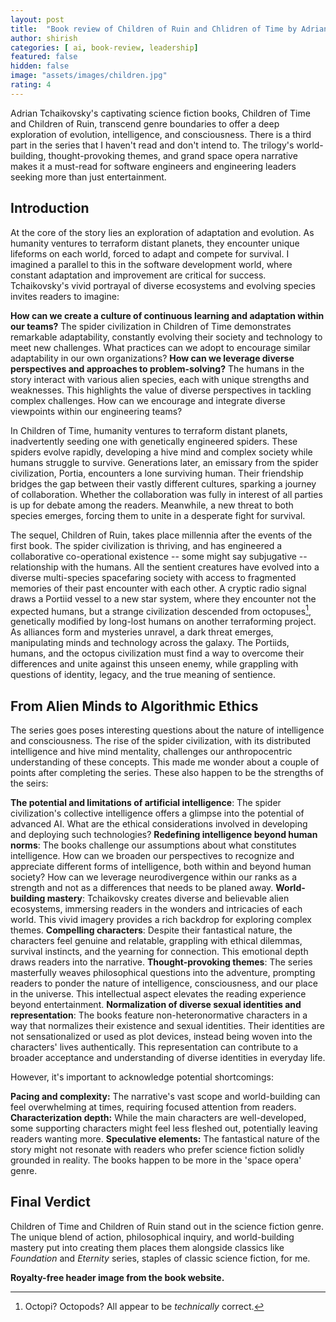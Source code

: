 ```yaml
---
layout: post
title:  "Book review of Children of Ruin and Chlidren of Time by Adrian Tchaikovsky"
author: shirish
categories: [ ai, book-review, leadership]
featured: false
hidden: false
image: "assets/images/children.jpg"
rating: 4
---
```


Adrian Tchaikovsky's captivating science fiction books, Children of Time and Children of Ruin, transcend genre boundaries to offer a deep exploration of evolution, intelligence, and consciousness. There is a third part in the series that I haven't read and don't intend to. The trilogy's  world-building, thought-provoking themes, and grand space opera narrative makes it a must-read for software engineers and engineering leaders seeking more than just entertainment.

## Introduction

At the core of the story lies an exploration of adaptation and evolution. As humanity ventures to terraform distant planets, they encounter unique lifeforms on each world, forced to adapt and compete for survival. I imagined a parallel to this in the software development world, where constant adaptation and improvement are critical for success. Tchaikovsky's vivid portrayal of diverse ecosystems and evolving species invites readers to imagine:

__How can we create a culture of continuous learning and adaptation within our teams?__ The spider civilization in Children of Time demonstrates remarkable adaptability, constantly evolving their society and technology to meet new challenges. What practices can we adopt to encourage similar adaptability in our own organizations?
__How can we leverage diverse perspectives and approaches to problem-solving?__ The humans in the story interact with various alien species, each with unique strengths and weaknesses. This highlights the value of diverse perspectives in tackling complex challenges. How can we encourage and integrate diverse viewpoints within our engineering teams?

In Children of Time, humanity ventures to terraform distant planets, inadvertently seeding one with genetically engineered spiders. These spiders evolve rapidly, developing a hive mind and complex society while humans struggle to survive. Generations later, an emissary from the spider civilization, Portia, encounters a lone surviving human. Their friendship bridges the gap between their vastly different cultures, sparking a journey of collaboration. Whether the collaboration was fully in interest of all parties is up for debate among the readers. Meanwhile, a new threat to both species emerges, forcing them to unite in a desperate fight for survival.

The sequel, Children of Ruin, takes place millennia after the events of the first book. The spider civilization is thriving, and has engineered a collaborative co-operational existence -- some might say subjugative -- relationship with the humans. All the sentient creatures have evolved into a diverse multi-species spacefaring society with access to fragmented memories of their past encounter with each other. A cryptic radio signal draws a Portiid vessel to a new star system, where they encounter not the expected humans, but a strange civilization descended from octopuses[^1], genetically modified by long-lost humans on another terraforming project. As alliances form and mysteries unravel, a dark threat emerges, manipulating minds and technology across the galaxy. The Portiids, humans, and the octopus civilization must find a way to overcome their differences and unite against this unseen enemy, while grappling with questions of identity, legacy, and the true meaning of sentience.

[^1]: Octopi? Octopods? All appear to be _technically_ correct.

## From Alien Minds to Algorithmic Ethics

The series goes poses interesting questions about the nature of intelligence and consciousness. The rise of the spider civilization, with its distributed intelligence and hive mind mentality, challenges our anthropocentric understanding of these concepts. This made me wonder about a couple of points after completing the series. These also happen to be the strengths of the seirs:

__The potential and limitations of artificial intelligence__: The spider civilization's collective intelligence offers a glimpse into the potential of advanced AI. What are the ethical considerations involved in developing and deploying such technologies?
__Redefining intelligence beyond human norms__: The books challenge our assumptions about what constitutes intelligence. How can we broaden our perspectives to recognize and appreciate different forms of intelligence, both within and beyond human society? How can we leverage neurodivergence within our ranks as a strength and not as a differences that needs to be planed away.
__World-building mastery__: Tchaikovsky creates diverse and believable alien ecosystems, immersing readers in the wonders and intricacies of each world. This vivid imagery provides a rich backdrop for exploring complex themes.
__Compelling characters__: Despite their fantastical nature, the characters feel genuine and relatable, grappling with ethical dilemmas, survival instincts, and the yearning for connection. This emotional depth draws readers into the narrative.
__Thought-provoking themes__: The series masterfully weaves philosophical questions into the adventure, prompting readers to ponder the nature of intelligence, consciousness, and our place in the universe. This intellectual aspect elevates the reading experience beyond entertainment.
__Normalization of diverse sexual identities and representation__: The books feature non-heteronormative characters in a way that normalizes their existence and sexual identities. Their identities are not sensationalized or used as plot devices, instead being woven into the characters' lives authentically. This representation can contribute to a broader acceptance and understanding of diverse identities in everyday life.

However, it's important to acknowledge potential shortcomings:

**Pacing and complexity:** The narrative's vast scope and world-building can feel overwhelming at times, requiring focused attention from readers.
**Characterization depth:** While the main characters are well-developed, some supporting characters might feel less fleshed out, potentially leaving readers wanting more.
**Speculative elements:** The fantastical nature of the story might not resonate with readers who prefer science fiction solidly grounded in reality. The books happen to be more in the 'space opera' genre.

## Final Verdict

Children of Time and Children of Ruin stand out in the science fiction genre. The unique blend of action, philosophical inquiry, and world-building mastery put into creating them places them alongside classics like *Foundation* and *Eternity* series, staples of classic science fiction, for me.


__Royalty-free header image from the book website.__